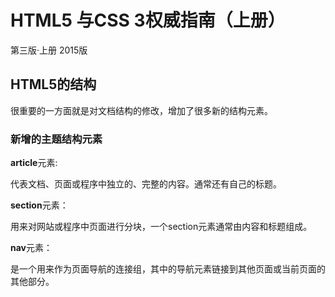 # HTML5 与CSS 3权威指南（上册）
第三版·上册 2015版

## HTML5的结构
很重要的一方面就是对文档结构的修改，增加了很多新的结构元素。

### 新增的主题结构元素
**article**元素:

代表文档、页面或程序中独立的、完整的内容。通常还有自己的标题。

**section**元素：

用来对网站或程序中页面进行分块，一个section元素通常由内容和标题组成。

**nav**元素：

是一个用来作为页面导航的连接组，其中的导航元素链接到其他页面或当前页面的其他部分。
